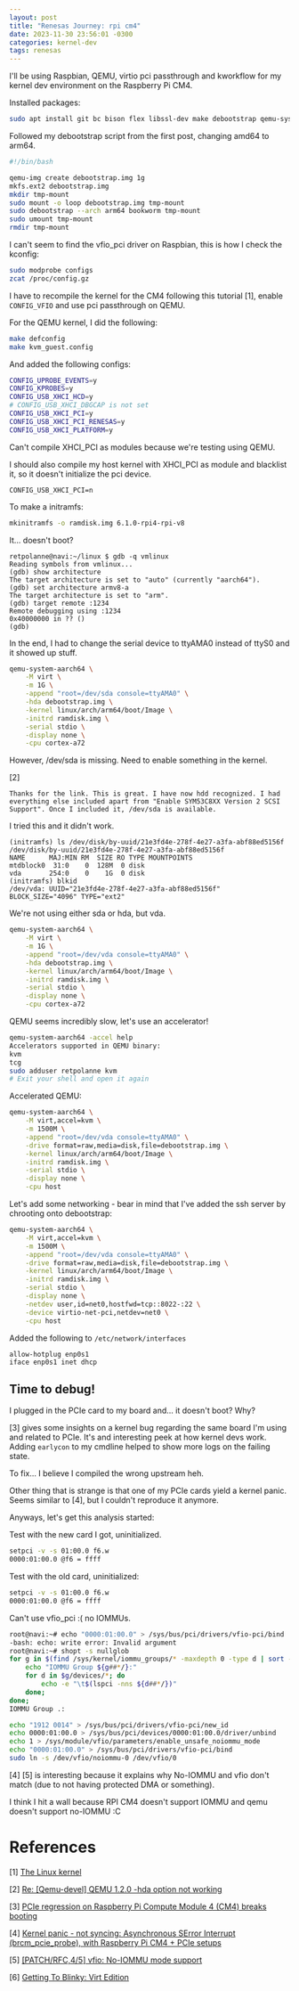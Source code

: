 ```yaml
---
layout: post
title: "Renesas Journey: rpi cm4"
date: 2023-11-30 23:56:01 -0300
categories: kernel-dev
tags: renesas
---
```

I'll be using Raspbian, QEMU, virtio pci passthrough and kworkflow for my kernel dev environment on the Raspberry Pi CM4.

Installed packages:

```sh
sudo apt install git bc bison flex libssl-dev make debootstrap qemu-system-arm
```

Followed my debootstrap script from the first post, changing amd64 to arm64.

```sh
#!/bin/bash

qemu-img create debootstrap.img 1g
mkfs.ext2 debootstrap.img
mkdir tmp-mount
sudo mount -o loop debootstrap.img tmp-mount
sudo debootstrap --arch arm64 bookworm tmp-mount
sudo umount tmp-mount
rmdir tmp-mount
```

I can't seem to find the vfio_pci driver on Raspbian, this is how I check the kconfig:

```sh
sudo modprobe configs
zcat /proc/config.gz
```

I have to recompile the kernel for the CM4 following this tutorial [1], enable `CONFIG_VFIO` and use pci passthrough on QEMU.

For the QEMU kernel, I did the following: 

```sh
make defconfig
make kvm_guest.config
```

And added the following configs:

```sh
CONFIG_UPROBE_EVENTS=y
CONFIG_KPROBES=y
CONFIG_USB_XHCI_HCD=y
# CONFIG_USB_XHCI_DBGCAP is not set
CONFIG_USB_XHCI_PCI=y
CONFIG_USB_XHCI_PCI_RENESAS=y
CONFIG_USB_XHCI_PLATFORM=y
```

Can't compile XHCI_PCI as modules because we're testing using QEMU.

I should also compile my host kernel with XHCI_PCI as module and blacklist it, so it doesn't initialize the pci device. 

```
CONFIG_USB_XHCI_PCI=n
```

To make a initramfs:
```sh
mkinitramfs -o ramdisk.img 6.1.0-rpi4-rpi-v8
```

It... doesn't boot?

```
retpolanne@navi:~/linux $ gdb -q vmlinux
Reading symbols from vmlinux...
(gdb) show architecture
The target architecture is set to "auto" (currently "aarch64").
(gdb) set architecture armv8-a
The target architecture is set to "arm".
(gdb) target remote :1234
Remote debugging using :1234
0x40000000 in ?? ()
(gdb) 
```

In the end, I had to change the serial device to ttyAMA0 instead of ttyS0 and it showed up stuff.

```sh
qemu-system-aarch64 \
    -M virt \
    -m 1G \
    -append "root=/dev/sda console=ttyAMA0" \
    -hda debootstrap.img \
    -kernel linux/arch/arm64/boot/Image \
    -initrd ramdisk.img \
    -serial stdio \
    -display none \
    -cpu cortex-a72
```

However, /dev/sda is missing. Need to enable something in the kernel.

[2]
```
Thanks for the link. This is great. I have now hdd recognized. I had everything else included apart from "Enable SYM53C8XX Version 2 SCSI Support". Once I included it, /dev/sda is available.
```

I tried this and it didn't work. 

```
(initramfs) ls /dev/disk/by-uuid/21e3fd4e-278f-4e27-a3fa-abf88ed5156f 
/dev/disk/by-uuid/21e3fd4e-278f-4e27-a3fa-abf88ed5156f
NAME      MAJ:MIN RM  SIZE RO TYPE MOUNTPOINTS
mtdblock0  31:0    0  128M  0 disk 
vda       254:0    0    1G  0 disk 
(initramfs) blkid
/dev/vda: UUID="21e3fd4e-278f-4e27-a3fa-abf88ed5156f" BLOCK_SIZE="4096" TYPE="ext2"
```

We're not using either sda or hda, but vda.

```sh
qemu-system-aarch64 \
    -M virt \
    -m 1G \
    -append "root=/dev/vda console=ttyAMA0" \
    -hda debootstrap.img \
    -kernel linux/arch/arm64/boot/Image \
    -initrd ramdisk.img \
    -serial stdio \
    -display none \
    -cpu cortex-a72
```

QEMU seems incredibly slow, let's use an accelerator!

```sh
qemu-system-aarch64 -accel help
Accelerators supported in QEMU binary:
kvm
tcg
sudo adduser retpolanne kvm
# Exit your shell and open it again
```

Accelerated QEMU: 

```sh
qemu-system-aarch64 \
    -M virt,accel=kvm \
    -m 1500M \
    -append "root=/dev/vda console=ttyAMA0" \
    -drive format=raw,media=disk,file=debootstrap.img \
    -kernel linux/arch/arm64/boot/Image \
    -initrd ramdisk.img \
    -serial stdio \
    -display none \
    -cpu host
```

Let's add some networking - bear in mind that I've added the ssh server by chrooting onto debootstrap:

```sh
qemu-system-aarch64 \
    -M virt,accel=kvm \
    -m 1500M \
    -append "root=/dev/vda console=ttyAMA0" \
    -drive format=raw,media=disk,file=debootstrap.img \
    -kernel linux/arch/arm64/boot/Image \
    -initrd ramdisk.img \
    -serial stdio \
    -display none \
    -netdev user,id=net0,hostfwd=tcp::8022-:22 \
    -device virtio-net-pci,netdev=net0 \
    -cpu host
```

Added the following to `/etc/network/interfaces`

```
allow-hotplug enp0s1
iface enp0s1 inet dhcp
```

## Time to debug! 

I plugged in the PCIe card to my board and... it doesn't boot? Why?

[3] gives some insights on a kernel bug regarding the same board I'm using and related to PCIe. 
It's and interesting peek at how kernel devs work. Adding `earlycon` to my cmdline helped to show more logs on the failing state. 

To fix... I believe I compiled the wrong upstream heh. 

Other thing that is strange is that one of my PCIe cards yield a kernel panic. Seems similar to [4], but I couldn't reproduce it anymore.

Anyways, let's get this analysis started: 

Test with the new card I got, uninitialized.

```sh
setpci -v -s 01:00.0 f6.w
0000:01:00.0 @f6 = ffff
```

Test with the old card, uninitialized:

```sh
setpci -v -s 01:00.0 f6.w
0000:01:00.0 @f6 = ffff
```

Can't use vfio_pci :( no IOMMUs.

```sh
root@navi:~# echo "0000:01:00.0" > /sys/bus/pci/drivers/vfio-pci/bind
-bash: echo: write error: Invalid argument
root@navi:~# shopt -s nullglob
for g in $(find /sys/kernel/iommu_groups/* -maxdepth 0 -type d | sort -V); do
    echo "IOMMU Group ${g##*/}:"
    for d in $g/devices/*; do
        echo -e "\t$(lspci -nns ${d##*/})"
    done;
done;
IOMMU Group .:
```

```sh
echo "1912 0014" > /sys/bus/pci/drivers/vfio-pci/new_id
echo 0000:01:00.0 > /sys/bus/pci/devices/0000:01:00.0/driver/unbind
echo 1 > /sys/module/vfio/parameters/enable_unsafe_noiommu_mode
echo "0000:01:00.0" > /sys/bus/pci/drivers/vfio-pci/bind
sudo ln -s /dev/vfio/noiommu-0 /dev/vfio/0
```

[4] \[5] is interesting because it explains why No-IOMMU and vfio don't match (due to not having protected DMA or something).

I think I hit a wall because RPI CM4 doesn't support IOMMU and qemu doesn't support no-IOMMU :C

# References
\[1] [The Linux kernel](https://www.raspberrypi.com/documentation/computers/linux_kernel.html)

\[2] [Re: [Qemu-devel] QEMU 1.2.0 -hda option not working](https://lists.gnu.org/archive/html/qemu-devel/2012-11/msg00766.html)

\[3] [PCIe regression on Raspberry Pi Compute Module 4 (CM4) breaks booting](https://bugzilla.kernel.org/show_bug.cgi?id=215925)

\[4] [Kernel panic - not syncing: Asynchronous SError Interrupt (brcm_pcie_probe), with Raspberry Pi CM4 + PCIe setups](https://bugzilla.kernel.org/show_bug.cgi?id=217276)

\[5] [[PATCH/RFC,4/5] vfio: No-IOMMU mode support](https://patchwork.kernel.org/project/linux-renesas-soc/patch/1518189456-2873-5-git-send-email-geert+renesas@glider.be/)

\[6] [Getting To Blinky: Virt Edition](https://archive.fosdem.org/2019/schedule/event/vai_getting_to_blinky/attachments/slides/2997/export/events/attachments/vai_getting_to_blinky/slides/2997/Getting_To_Blinky_Virt_Edition_Handouts.pdf)
